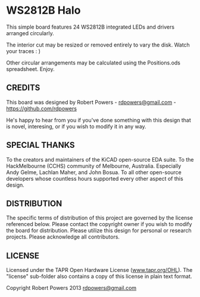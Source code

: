 WS2812B Halo
=============

This simple board features 24 WS2812B integrated LEDs and drivers arranged circularly. 

The interior cut may be resized or removed entirely to vary the disk. Watch your traces : )

Other circular arrangements may be calculated using the Positions.ods spreadsheet. Enjoy.




CREDITS
------------
This board was designed by Robert Powers - rdpowers@gmail.com - https://github.com/rdpowers

He's happy to hear from you if you've done something with this design that is novel, interesing, or if you wish to modify it in any way.

SPECIAL THANKS
------------
To the creators and maintainers of the KiCAD open-source EDA suite.
To the HackMelbourne (CCHS) community of Melbourne, Australia. Especially Andy Gelme, Lachlan Maher, and John Bosua.
To all other open-source developers whose countless hours supported every other aspect of this design.

DISTRIBUTION
------------
The specific terms of distribution of this project are governed by the
license referenced below. Please contact the copyright owner if you wish to modify the board for distribution. Please utilize this design for personal or research projects. Please acknowledge all contributors.

LICENSE
-------
Licensed under the TAPR Open Hardware License (www.tapr.org/OHL).
The "license" sub-folder also contains a copy of this license in plain text format.

Copyright Robert Powers 2013
rdpowers@gmail.com
